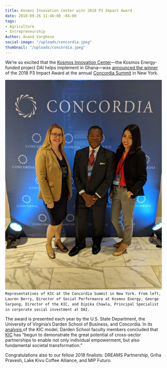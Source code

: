 ```yaml
---
title: Kosmos Innovation Center wins 2018 P3 Impact Award
date: 2018-09-26 11:46:00 -04:00
tags:
- Agriculture
- Entrepreneurship
Author: Anand Varghese
social-image: "/uploads/concordia.jpeg"
thumbnail: "/uploads/concordia.jpeg"
---
```


We’re so excited that the [Kosmos Innovation Center](https://www.dai.com/our-work/projects/ghana-kosmos-innovation-center-kic)—the Kosmos Energy-funded project DAI helps implement in Ghana—was [announced the winner](https://www.state.gov/r/pa/prs/ps/2018/09/286218.htm) of the 2018 P3 Impact Award at the annual [Concordia Summit](/uploads/concordia.jpeg) in New York. 

![concordia.jpeg](/uploads/concordia.jpeg)`Representatives of KIC at the Concordia Summit in New York. From left, Lauren Berry, Director of Social Performance at Kosmos Energy, George Sarpong, Director of the KIC, and Dipika Chawla, Principal Specialist in corporate social investment at DAI.`

The award is presented each year by the U.S. State Department, the University of Virginia’s Darden School of Business, and Concordia. In its [analysis ](https://ideas.darden.virginia.edu/2018/09/kosmos-innovation-center-a-p3-partnership/) of the KIC model, Darden School faculty members concluded that [KIC](https://dai-global-digital.com/catalyzing-ghanas-growing-agritech-ecosystem.html) has “begun to demonstrate the great potential of cross-sector partnerships to enable not only individual empowerment, but also fundamental societal transformation.” 

Congratulations also to our fellow 2018 finalists: DREAMS Partnership, Griha Pravesh, Lake Kivu Coffee Alliance, and MIP Futuro.